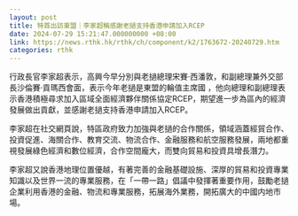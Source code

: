 ```yaml
---
layout: post
title: 特首出訪東盟｜李家超稱感謝老撾支持香港申請加入RCEP
date: 2024-07-29 15:21:47.000000000 +08:00
link: https://news.rthk.hk/rthk/ch/component/k2/1763672-20240729.htm
categories: rthk
---
```


行政長官李家超表示，高興今早分別與老撾總理宋賽·西潘敦，和副總理兼外交部長沙倫賽·貢瑪西會面，表示今年老撾是東盟的輪值主席國 ，他向總理和副總理表示香港積極尋求加入區域全面經濟夥伴關係協定RCEP，期望進一步為區內的經濟發展做出貢獻，並感謝老撾支持香港申請加入RCEP。
 
李家超在社交網頁說，特區政府致力加強與老撾的合作關係，領域涵蓋經貿合作、投資促進、海關合作、教育交流、物流合作、金融服務和航空服務發展，兩地都重視發展綠色經濟和數位經濟，合作空間龐大，而雙向貿易和投資具增長潛力。 
 
李家超又說香港地理位置優越，有著完善的金融基礎設施、深厚的貿易和投資專業知識以及世界一流的專業服務，在「一帶一路」倡議中發揮著重要作用，鼓勵老撾企業利用香港的金融、物流和專業服務，拓展海外業務，開拓廣大的中國内地市場。
